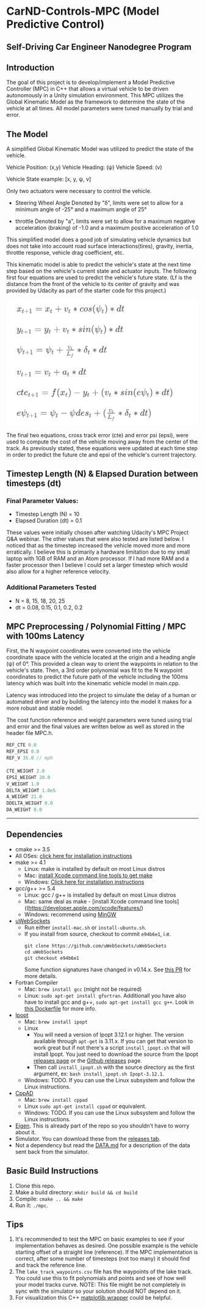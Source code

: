 # CarND-Controls-MPC (Model Predictive Control)
Self-Driving Car Engineer Nanodegree Program
---

## Introduction

The goal of this project is to develop/implement a Model Predictive Controller (MPC) in C++ that allows a virtual vehicle to be driven autonomously in a Unity simulation environment. This MPC utilizes the Global Kinematic Model as the framework to determine the state of the vehicle at all times. All model parameters were tuned manually by trial and error.

## The Model

A simplified Global Kinematic Model was utilized to predict the state of the vehicle.

Vehicle Position: (x,y)
Vehicle Heading: (ψ)
Vehicle Speed: (v)

Vehicle State example: [x, y, ψ, v]

Only two actuators were necessary to control the vehicle.

* Steering Wheel Angle
Denoted by "δ", limits were set to allow for a minimum angle of -25° and a maximum angle of 25°

* throttle
Denoted by "a", limits were set to allow for a maximum negative acceleration (braking) of -1.0
and a maximum positive acceleration of 1.0

This simplified model does a good job of simulating vehicle dynamics but does not take into account road surface interactions(tires), gravity, inertia, throttle response, vehicle drag coefficient, etc.

This kinematic model is able to predict the vehicle's state at the next time step based on the vehicle's current state and actuator inputs. The following first four equations are used to predict the vehicle's future state. (Lf is the distance from the front of the vehicle to its center of gravity and was provided by Udacity as part of the starter code for this project.)

![Kinematic Model Equations](MPC_equations.png)

The final two equations, cross track error (cte) and error psi (epsi), were used to compute the cost of the vehicle moving away from the center of the track. As previously stated, these equations were updated at each time step in order to predict the future cte and epsi of the vehicle's current trajectory.   

## Timestep Length (N) & Elapsed Duration between timesteps (dt)

### Final Parameter Values:
* Timestep Length (N) = 10
* Elapsed Duration (dt) = 0.1

These values were initially chosen after watching Udacity's MPC Project Q&A webinar. The other values that were also tested are listed below. I noticed that as the timestep increased the vehicle moved more and more erratically. I believe this is primarily a hardware limitation due to my small laptop with 1GB of RAM and an Atom processor. If I had more RAM and a faster processor then I believe I could set a larger timestep which would also allow for a higher reference velocity.  

### Additional Parameters Tested
* N = 8, 15, 18, 20, 25
* dt = 0.08, 0.15, 0.1, 0.2, 0.2

##  MPC Preprocessing / Polynomial Fitting / MPC with 100ms Latency

First, the N waypoint coordinates were converted into the vehicle coordinate space with the vehicle located at the origin and a heading angle (ψ) of 0°. This provided a clean way to orient the waypoints in relation to the vehicle's state. Then, a 3rd order polynomial was fit to the N waypoint coordinates to predict the future path of the vehicle including the 100ms latency which was built into the kinematic vehicle model in main.cpp.

Latency was introduced into the project to simulate the delay of a human or automated driver and by building the latency into the model it makes for a more robust and stable model.  

The cost function reference and weight parameters were tuned using trial and error and the final values are written below as well as stored in the header file MPC.h.

```cpp
REF_CTE 0.0
REF_EPSI 0.0
REF_V 35.0 // mph

CTE_WEIGHT 2.0
EPSI_WEIGHT 20.0
V_WEIGHT 1.0
DELTA_WEIGHT 1.0e5
A_WEIGHT 21.0
DDELTA_WEIGHT 0.0
DA_WEIGHT 0.0
```
---
## Dependencies

* cmake >= 3.5
 * All OSes: [click here for installation instructions](https://cmake.org/install/)
* make >= 4.1
  * Linux: make is installed by default on most Linux distros
  * Mac: [install Xcode command line tools to get make](https://developer.apple.com/xcode/features/)
  * Windows: [Click here for installation instructions](http://gnuwin32.sourceforge.net/packages/make.htm)
* gcc/g++ >= 5.4
  * Linux: gcc / g++ is installed by default on most Linux distros
  * Mac: same deal as make - [install Xcode command line tools]((https://developer.apple.com/xcode/features/)
  * Windows: recommend using [MinGW](http://www.mingw.org/)
* [uWebSockets](https://github.com/uWebSockets/uWebSockets)
  * Run either `install-mac.sh` or `install-ubuntu.sh`.
  * If you install from source, checkout to commit `e94b6e1`, i.e.
    ```
    git clone https://github.com/uWebSockets/uWebSockets
    cd uWebSockets
    git checkout e94b6e1
    ```
    Some function signatures have changed in v0.14.x. See [this PR](https://github.com/udacity/CarND-MPC-Project/pull/3) for more details.
* Fortran Compiler
  * Mac: `brew install gcc` (might not be required)
  * Linux: `sudo apt-get install gfortran`. Additionall you have also have to install gcc and g++, `sudo apt-get install gcc g++`. Look in [this Dockerfile](https://github.com/udacity/CarND-MPC-Quizzes/blob/master/Dockerfile) for more info.
* [Ipopt](https://projects.coin-or.org/Ipopt)
  * Mac: `brew install ipopt`
  * Linux
    * You will need a version of Ipopt 3.12.1 or higher. The version available through `apt-get` is 3.11.x. If you can get that version to work great but if not there's a script `install_ipopt.sh` that will install Ipopt. You just need to download the source from the Ipopt [releases page](https://www.coin-or.org/download/source/Ipopt/) or the [Github releases](https://github.com/coin-or/Ipopt/releases) page.
    * Then call `install_ipopt.sh` with the source directory as the first argument, ex: `bash install_ipopt.sh Ipopt-3.12.1`.
  * Windows: TODO. If you can use the Linux subsystem and follow the Linux instructions.
* [CppAD](https://www.coin-or.org/CppAD/)
  * Mac: `brew install cppad`
  * Linux `sudo apt-get install cppad` or equivalent.
  * Windows: TODO. If you can use the Linux subsystem and follow the Linux instructions.
* [Eigen](http://eigen.tuxfamily.org/index.php?title=Main_Page). This is already part of the repo so you shouldn't have to worry about it.
* Simulator. You can download these from the [releases tab](https://github.com/udacity/self-driving-car-sim/releases).
* Not a dependency but read the [DATA.md](./DATA.md) for a description of the data sent back from the simulator.


## Basic Build Instructions


1. Clone this repo.
2. Make a build directory: `mkdir build && cd build`
3. Compile: `cmake .. && make`
4. Run it: `./mpc`.

## Tips

1. It's recommended to test the MPC on basic examples to see if your implementation behaves as desired. One possible example
is the vehicle starting offset of a straight line (reference). If the MPC implementation is correct, after some number of timesteps
(not too many) it should find and track the reference line.
2. The `lake_track_waypoints.csv` file has the waypoints of the lake track. You could use this to fit polynomials and points and see of how well your model tracks curve. NOTE: This file might be not completely in sync with the simulator so your solution should NOT depend on it.
3. For visualization this C++ [matplotlib wrapper](https://github.com/lava/matplotlib-cpp) could be helpful.
